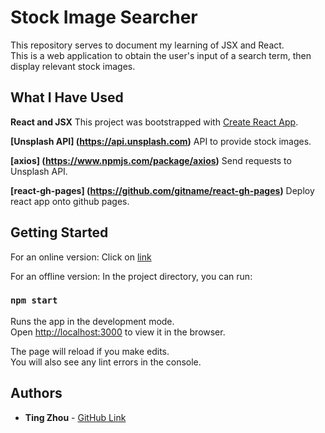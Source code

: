 # Stock Image Searcher
This repository serves to document my learning of JSX and React.<br> This is a web application to obtain the user's input of a search term, then display relevant stock images. 

## What I Have Used

**React and JSX**
This project was bootstrapped with [Create React App](https://github.com/facebook/create-react-app).

**[Unsplash API] (https://api.unsplash.com)**
API to provide stock images.

**[axios] (https://www.npmjs.com/package/axios)**
Send requests to Unsplash API.

**[react-gh-pages] (https://github.com/gitname/react-gh-pages)**
Deploy react app onto github pages.

## Getting Started
For an online version: Click on [link](https://tingzhouu.github.io/img-search-react)


For an offline version: In the project directory, you can run:

### `npm start`

Runs the app in the development mode.<br>
Open [http://localhost:3000](http://localhost:3000) to view it in the browser.

The page will reload if you make edits.<br>
You will also see any lint errors in the console.

## Authors

* **Ting Zhou** - [GitHub Link](https://github.com/tingzhouu)
